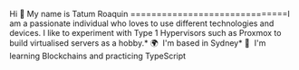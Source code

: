 Hi 👋 My name is Tatum Roaquin
==============================I am a passionate individual who loves to use different technologies and devices. I like to experiment with Type 1 Hypervisors such as Proxmox to build virtualised servers as a hobby.* 🌍  I'm based in Sydney* 🧠  I'm learning Blockchains and practicing TypeScript
